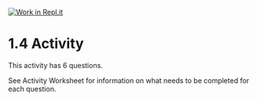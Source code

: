 [![Work in Repl.it](https://classroom.github.com/assets/work-in-replit-14baed9a392b3a25080506f3b7b6d57f295ec2978f6f33ec97e36a161684cbe9.svg)](https://classroom.github.com/online_ide?assignment_repo_id=3273692&assignment_repo_type=AssignmentRepo)
# 1.4 Activity

This activity has 6 questions.  

See Activity Worksheet for information on what needs to be completed for each question.